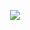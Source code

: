 <p align="center">
  <img src="https://icons-for-free.com/iconfiles/png/512/dinner+eat+eating+food+kitchen+restaurant+icon-1320086191755611454.png" />
  <h1></h1>
</p>

